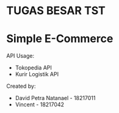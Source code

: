 # TUGAS BESAR TST

# Simple E-Commerce

API Usage:
- Tokopedia API
- Kurir Logistik API

Created by:
- David Petra Natanael - 18217011
- Vincent - 18217042
